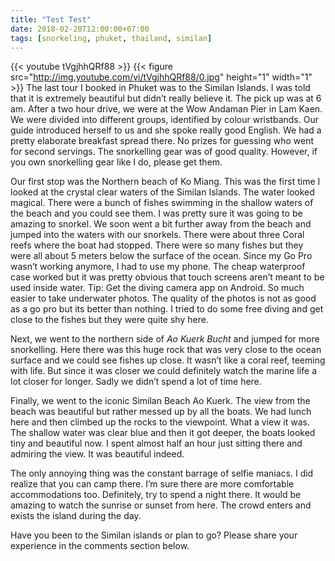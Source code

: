 ```yaml
---
title: "Test Test"
date: 2018-02-20T12:00:00+07:00
tags: [snorkeling, phuket, thailand, similan]
---
```

{{< youtube tVgjhhQRf88 >}}
{{< figure src="http://img.youtube.com/vi/tVgjhhQRf88/0.jpg" height="1" width="1" >}}
The last tour I booked in Phuket was to the Similan Islands. I was told that it is extremely beautiful but didn’t really believe it. The pick up was at 6 am. After a two hour drive, we were at the Wow Andaman Pier in Lam Kaen. We were divided into different groups, identified by colour wristbands. Our guide introduced herself to us and she spoke really good English. We had a pretty elaborate breakfast spread there. No prizes for guessing who went for second servings. The snorkelling gear was of good quality. However, if you own snorkelling gear like I do, please get them.

Our first stop was the Northern beach of Ko Miang. This was the first time I looked at the crystal clear waters of the Similan Islands. The water looked magical. There were a bunch of fishes swimming in the shallow waters of the beach and you could see them. I was pretty sure it was going to be amazing to snorkel. We soon went a bit further away from the beach and jumped into the waters with our snorkels. There were about three Coral reefs where the boat had stopped. There were so many fishes but they were all about 5 meters below the surface of the ocean. Since my Go Pro wasn’t working anymore, I had to use my phone. The cheap waterproof case worked but it was pretty obvious that touch screens aren’t meant to be used inside water. Tip: Get the diving camera app on Android. So much easier to take underwater photos. The quality of the photos is not as good as a go pro but its better than nothing. I tried to do some free diving and get close to the fishes but they were quite shy here.

Next, we went to the northern side of *Ao Kuerk Bucht* and jumped for more snorkelling. Here there was this huge rock that was very close to the ocean surface and we could see fishes up close. It wasn’t like a coral reef, teeming with life. But since it was closer we could definitely watch the marine life a lot closer for longer. Sadly we didn’t spend a lot of time here.

Finally, we went to the iconic Similan Beach Ao Kuerk. The view from the beach was beautiful but rather messed up by all the boats. We had lunch here and then climbed up the rocks to the viewpoint. What a view it was. The shallow water was clear blue and then it got deeper, the boats looked tiny and beautiful now. I spent almost half an hour just sitting there and admiring the view. It was beautiful indeed.

The only annoying thing was the constant barrage of selfie maniacs. I did realize that you can camp there. I’m sure there are more comfortable accommodations too. Definitely, try to spend a night there. It would be amazing to watch the sunrise or sunset from here. The crowd enters and exists the island during the day.

Have you been to the Similan islands or plan to go? Please share your experience in the comments section below.
